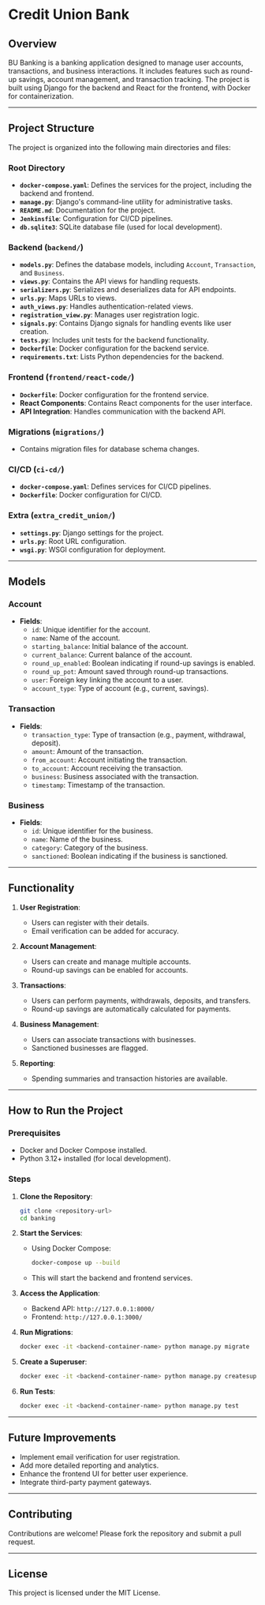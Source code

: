 # Credit Union Bank

## Overview

BU Banking is a banking application designed to manage user accounts, transactions, and business interactions. It includes features such as round-up savings, account management, and transaction tracking. The project is built using Django for the backend and React for the frontend, with Docker for containerization.

---

## Project Structure

The project is organized into the following main directories and files:

### Root Directory

- **`docker-compose.yaml`**: Defines the services for the project, including the backend and frontend.
- **`manage.py`**: Django's command-line utility for administrative tasks.
- **`README.md`**: Documentation for the project.
- **`Jenkinsfile`**: Configuration for CI/CD pipelines.
- **`db.sqlite3`**: SQLite database file (used for local development).

### Backend (`backend/`)

- **`models.py`**: Defines the database models, including `Account`, `Transaction`, and `Business`.
- **`views.py`**: Contains the API views for handling requests.
- **`serializers.py`**: Serializes and deserializes data for API endpoints.
- **`urls.py`**: Maps URLs to views.
- **`auth_views.py`**: Handles authentication-related views.
- **`registration_view.py`**: Manages user registration logic.
- **`signals.py`**: Contains Django signals for handling events like user creation.
- **`tests.py`**: Includes unit tests for the backend functionality.
- **`Dockerfile`**: Docker configuration for the backend service.
- **`requirements.txt`**: Lists Python dependencies for the backend.

### Frontend (`frontend/react-code/`)

- **`Dockerfile`**: Docker configuration for the frontend service.
- **React Components**: Contains React components for the user interface.
- **API Integration**: Handles communication with the backend API.

### Migrations (`migrations/`)

- Contains migration files for database schema changes.

### CI/CD (`ci-cd/`)

- **`docker-compose.yaml`**: Defines services for CI/CD pipelines.
- **`Dockerfile`**: Docker configuration for CI/CD.

### Extra (`extra_credit_union/`)

- **`settings.py`**: Django settings for the project.
- **`urls.py`**: Root URL configuration.
- **`wsgi.py`**: WSGI configuration for deployment.

---

## Models

### Account

- **Fields**:
  - `id`: Unique identifier for the account.
  - `name`: Name of the account.
  - `starting_balance`: Initial balance of the account.
  - `current_balance`: Current balance of the account.
  - `round_up_enabled`: Boolean indicating if round-up savings is enabled.
  - `round_up_pot`: Amount saved through round-up transactions.
  - `user`: Foreign key linking the account to a user.
  - `account_type`: Type of account (e.g., current, savings).

### Transaction

- **Fields**:
  - `transaction_type`: Type of transaction (e.g., payment, withdrawal, deposit).
  - `amount`: Amount of the transaction.
  - `from_account`: Account initiating the transaction.
  - `to_account`: Account receiving the transaction.
  - `business`: Business associated with the transaction.
  - `timestamp`: Timestamp of the transaction.

### Business

- **Fields**:
  - `id`: Unique identifier for the business.
  - `name`: Name of the business.
  - `category`: Category of the business.
  - `sanctioned`: Boolean indicating if the business is sanctioned.

---

## Functionality

1. **User Registration**:

   - Users can register with their details.
   - Email verification can be added for accuracy.

2. **Account Management**:

   - Users can create and manage multiple accounts.
   - Round-up savings can be enabled for accounts.

3. **Transactions**:

   - Users can perform payments, withdrawals, deposits, and transfers.
   - Round-up savings are automatically calculated for payments.

4. **Business Management**:

   - Users can associate transactions with businesses.
   - Sanctioned businesses are flagged.

5. **Reporting**:
   - Spending summaries and transaction histories are available.

---

## How to Run the Project

### Prerequisites

- Docker and Docker Compose installed.
- Python 3.12+ installed (for local development).

### Steps

1. **Clone the Repository**:

   ```bash
   git clone <repository-url>
   cd banking
   ```

2. **Start the Services**:

   - Using Docker Compose:
     ```bash
     docker-compose up --build
     ```
   - This will start the backend and frontend services.

3. **Access the Application**:

   - Backend API: `http://127.0.0.1:8000/`
   - Frontend: `http://127.0.0.1:3000/`

4. **Run Migrations**:

   ```bash
   docker exec -it <backend-container-name> python manage.py migrate
   ```

5. **Create a Superuser**:

   ```bash
   docker exec -it <backend-container-name> python manage.py createsuperuser
   ```

6. **Run Tests**:
   ```bash
   docker exec -it <backend-container-name> python manage.py test
   ```

---

## Future Improvements

- Implement email verification for user registration.
- Add more detailed reporting and analytics.
- Enhance the frontend UI for better user experience.
- Integrate third-party payment gateways.

---

## Contributing

Contributions are welcome! Please fork the repository and submit a pull request.

---

## License

This project is licensed under the MIT License.
